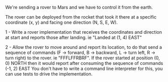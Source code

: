 We're sending a rover to Mars and we have to control it from the earth.

The rover can be deployed from the rocket that took it there at a specific coordinate (x, y) and facing one direction (N, S, E, W).



1 - Write a rover implementation that receives the coordinates and direction at start and reports those after landing. ie "Landed at (1, 4) EAST"



2 - Allow the rover to move around and report its location, to do that send a sequence of commands (F -> forward, B -> backward, L -> turn left, R -> turn right) to the rover. ie "FFFLFFRBRF".
If the rover started at position (0, 0) NORTH then it would report after consuming the sequence of commands (-1, 2) EAST
You don't have to write a command line interpreter for this, you can use tests to drive the implementation.

